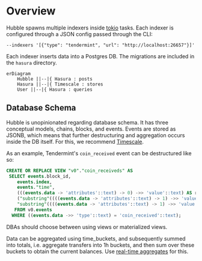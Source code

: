 # Overview

Hubble spawns multiple indexers inside [tokio](https://tokio.rs/) tasks. Each indexer is configured through a JSON config passed through the CLI:

```
--indexers '[{"type": "tendermint", "url": "http://localhost:26657"}]'
```

Each indexer inserts data into a Postgres DB. The migrations are included in the `hasura` directory.

```mermaid
erDiagram
    Hubble ||--|{ Hasura : posts
    Hasura ||--|{ Timescale : stores
    User ||--|{ Hasura : queries
```

## Database Schema

Hubble is unopinionated regarding database schema. It has three conceptual models, chains, blocks, and events. Events are stored as JSONB, which means that further destructuring and aggregation occurs inside the DB itself. For this, we recommend [Timescale](https://github.com/timescale/timescaledb).

As an example, Tendermint's `coin_received` event can be destructured like so:

```sql
CREATE OR REPLACE VIEW "v0"."coin_receiveds" AS
 SELECT events.block_id,
    events.index,
    events."time",
    (((events.data -> 'attributes'::text) -> 0) ->> 'value'::text) AS receiver,
    ("substring"((((events.data -> 'attributes'::text) -> 1) ->> 'value'::text), '^\d+'::text))::numeric AS amount,
    "substring"((((events.data -> 'attributes'::text) -> 1) ->> 'value'::text), '[a-zA-Z].*'::text) AS denom
   FROM v0.events
  WHERE ((events.data ->> 'type'::text) = 'coin_received'::text);
```

DBAs should choose between using views or materialized views.

Data can be aggregated using time_buckets, and subsequently summed into totals, i.e. aggregate transfers into 1h buckets, and then sum over these buckets to obtain the current balances. Use [real-time aggregates](https://docs.timescale.com/use-timescale/latest/continuous-aggregates/real-time-aggregates/) for this.
